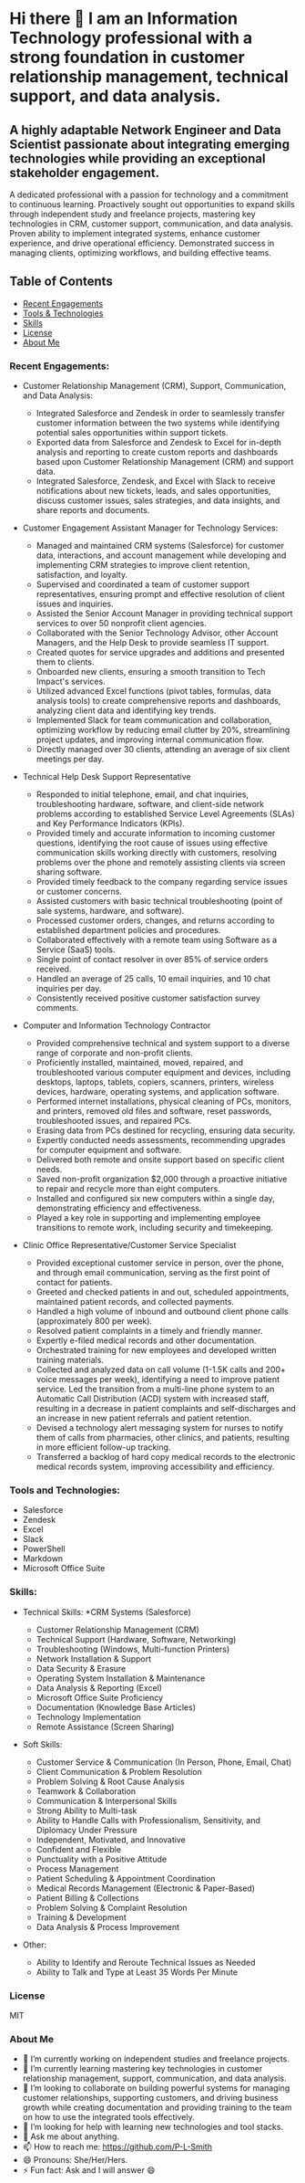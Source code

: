# Hi there 👋 I am an Information Technology professional with a strong foundation in customer relationship management, technical support, and data analysis.

## A highly adaptable Network Engineer and Data Scientist passionate about integrating emerging technologies while providing an exceptional stakeholder engagement.

A dedicated professional with a passion for technology and a commitment to continuous learning. Proactively sought out opportunities to expand skills through independent study and freelance projects, mastering key technologies in CRM, customer support, communication, and data analysis. Proven ability to implement integrated systems, enhance customer experience, and drive operational efficiency. Demonstrated success in managing clients, optimizing workflows, and building effective teams.

## Table of Contents
- [Recent Engagements](#recent-engagements)
- [Tools & Technologies](#tools-and-technologies)
- [Skills](#skills)
- [License](#license)
- [About Me](#about-me)

### Recent Engagements: 

* Customer Relationship Management (CRM), Support, Communication, and Data Analysis:
  * Integrated Salesforce and Zendesk in order to seamlessly transfer customer information between the two systems while identifying potential sales opportunities within support tickets.
  * Exported data from Salesforce and Zendesk to Excel for in-depth analysis and reporting to create custom reports and dashboards based upon Customer Relationship Management (CRM) and support data.
  * Integrated Salesforce, Zendesk, and Excel with Slack to receive notifications about new tickets, leads, and sales opportunities, discuss customer issues, sales strategies, and data insights, and share reports and documents.

* Customer Engagement Assistant Manager for Technology Services:
  * Managed and maintained CRM systems (Salesforce) for customer data, interactions, and account management while developing and implementing CRM strategies to improve client retention, satisfaction, and loyalty.
  * Supervised and coordinated a team of customer support representatives, ensuring prompt and effective resolution of client issues and inquiries.
  * Assisted the Senior Account Manager in providing technical support services to over 50 nonprofit client agencies.
  * Collaborated with the Senior Technology Advisor, other Account Managers, and the Help Desk to provide seamless IT support.
  * Created quotes for service upgrades and additions and presented them to clients.
  * Onboarded new clients, ensuring a smooth transition to Tech Impact's services.
  * Utilized advanced Excel functions (pivot tables, formulas, data analysis tools) to create comprehensive reports and dashboards, analyzing client data and identifying key trends.
  * Implemented Slack for team communication and collaboration, optimizing workflow by reducing email clutter by 20%, streamlining project updates, and improving internal communication flow.
  * Directly managed over 30 clients, attending an average of six client meetings per day.

 *  Technical Help Desk Support Representative
    * Responded to initial telephone, email, and chat inquiries, troubleshooting hardware, software, and client-side network problems according to established Service Level Agreements (SLAs) and Key Performance Indicators (KPIs).
    * Provided timely and accurate information to incoming customer questions, identifying the root cause of issues using effective communication skills working directly with customers, resolving problems over the phone and remotely assisting clients via screen sharing software.
    * Provided timely feedback to the company regarding service issues or customer concerns.
    * Assisted customers with basic technical troubleshooting (point of sale systems, hardware, and software).
    * Processed customer orders, changes, and returns according to established department policies and procedures.
    * Collaborated effectively with a remote team using Software as a Service (SaaS) tools.
    * Single point of contact resolver in over 85% of service orders received.
    * Handled an average of 25 calls, 10 email inquiries, and 10 chat inquiries per day.
    * Consistently received positive customer satisfaction survey comments.

* Computer and Information Technology Contractor
  * Provided comprehensive technical and system support to a diverse range of corporate and non-profit clients.
  * Proficiently installed, maintained, moved, repaired, and troubleshooted various computer equipment and devices, including desktops, laptops, tablets, copiers, scanners, printers, wireless devices, hardware, operating systems, and application software.
  * Performed internet installations, physical cleaning of PCs, monitors, and printers, removed old files and software, reset passwords, troubleshooted issues, and repaired PCs.
  * Erasing data from PCs destined for recycling, ensuring data security.
  * Expertly conducted needs assessments, recommending upgrades for computer equipment and software.
  * Delivered both remote and onsite support based on specific client needs.
  * Saved non-profit organization $2,000 through a proactive initiative to repair and recycle more than eight computers.
  * Installed and configured six new computers within a single day, demonstrating efficiency and effectiveness.
  * Played a key role in supporting and implementing employee transitions to remote work, including security and timekeeping.

* Clinic Office Representative/Customer Service Specialist
  * Provided exceptional customer service in person, over the phone, and through email communication, serving as the first point of contact for patients.
  * Greeted and checked patients in and out, scheduled appointments, maintained patient records, and collected payments.
  * Handled a high volume of inbound and outbound client phone calls (approximately 800 per week).
  * Resolved patient complaints in a timely and friendly manner.
  * Expertly e-filed medical records and other documentation.
  * Orchestrated training for new employees and developed written training materials.
  * Collected and analyzed data on call volume (1-1.5K calls and 200+ voice messages per week), identifying a need to improve patient service. Led the transition from a multi-line phone system to an Automatic Call Distribution (ACD) system with increased staff, resulting in a decrease in patient complaints and self-discharges and an increase in new patient referrals and patient retention.
  * Devised a technology alert messaging system for nurses to notify them of calls from pharmacies, other clinics, and patients, resulting in more efficient follow-up tracking.
  * Transferred a backlog of hard copy medical records to the electronic medical records system, improving accessibility and efficiency.
 
### Tools and Technologies:
* Salesforce
* Zendesk
* Excel
* Slack
* PowerShell
* Markdown
* Microsoft Office Suite

### Skills:
* Technical Skills:
  *CRM Systems (Salesforce)
  * Customer Relationship Management (CRM)
  * Technical Support (Hardware, Software, Networking)
  * Troubleshooting (Windows, Multi-function Printers)
  * Network Installation & Support
  * Data Security & Erasure
  * Operating System Installation & Maintenance
  * Data Analysis & Reporting (Excel)
  * Microsoft Office Suite Proficiency
  * Documentation (Knowledge Base Articles)
  * Technology Implementation
  * Remote Assistance (Screen Sharing)

* Soft Skills:
   * Customer Service & Communication (In Person, Phone, Email, Chat)
   * Client Communication & Problem Resolution
   * Problem Solving & Root Cause Analysis
   * Teamwork & Collaboration
   * Communication & Interpersonal Skills
   * Strong Ability to Multi-task
   * Ability to Handle Calls with Professionalism, Sensitivity, and Diplomacy Under Pressure
   * Independent, Motivated, and Innovative
   * Confident and Flexible
   * Punctuality with a Positive Attitude
   * Process Management
   * Patient Scheduling & Appointment Coordination
   * Medical Records Management (Electronic & Paper-Based)
   * Patient Billing & Collections
   * Problem Solving & Complaint Resolution
   * Training & Development
   * Data Analysis & Process Improvement

* Other:
   * Ability to Identify and Reroute Technical Issues as Needed
   * Ability to Talk and Type at Least 35 Words Per Minute

### License
MIT

### About Me
- 🔭 I’m currently working on independent studies and freelance projects. <br />
- 🌱 I’m currently learning  mastering key technologies in customer relationship management, support, communication, and data analysis. <br />
- 👯 I’m looking to collaborate on building powerful systems for managing customer relationships, supporting customers, and driving business growth while creating documentation and providing training to the team on how to use the integrated tools effectively. <br />
- 🤔 I’m looking for help with learning new technologies and tool stacks. <br />
- 💬 Ask me about anything. <br />
- 📫 How to reach me: https://github.com/P-L-Smith <br />
- 😄 Pronouns: She/Her/Hers. <br />
- ⚡ Fun fact: Ask and I will answer 😄 <br />
